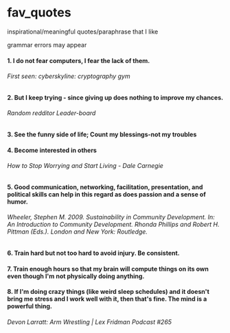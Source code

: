 # fav_quotes
inspirational/meaningful quotes/paraphrase that I like

grammar errors may appear

#### 1. I do not fear computers, I fear the lack of them. 
###### First seen: cyberskyline: cryptography gym

#### 2. But I keep trying - since giving up does nothing to improve my chances.
###### Random redditor Leader-board

#### 3. See the funny side of life; Count my blessings-not my troubles
#### 4. Become interested in others
###### How to Stop Worrying and Start Living - Dale Carnegie

#### 5. Good communication, networking, facilitation, presentation, and political skills can help in this regard as does passion and a sense of humor.
###### Wheeler, Stephen M. 2009. Sustainability in Community Development. In: An Introduction to Community Development. Rhonda Phillips and Robert H. Pittman (Eds.). London and New York: Routledge. 

#### 6. Train hard but not too hard to avoid injury. Be consistent.
#### 7. Train enough hours so that my brain will compute things on its own even though I'm not physically doing anything.
#### 8. If I'm doing crazy things (like weird sleep schedules) and it doesn't bring me stress and I work well with it, then that's fine. The mind is a powerful thing.
###### Devon Larratt: Arm Wrestling | Lex Fridman Podcast #265
